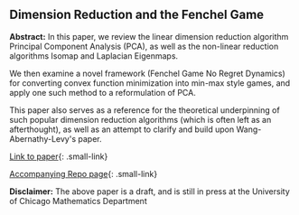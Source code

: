 ## Dimension Reduction and the Fenchel Game

**Abstract:** In this paper, we review the linear dimension reduction algorithm Principal Component Analysis (PCA), as well as the non-linear reduction algorithms Isomap and Laplacian Eigenmaps. 

We then examine a novel framework (Fenchel Game No Regret Dynamics) for converting convex function minimization into min-max style games, and apply one such method to a reformulation of PCA. 

This paper also serves as a reference for the theoretical underpinning of such popular dimension reduction algorithms (which is often left as an afterthought), as well as an attempt to clarify and build upon Wang-Abernathy-Levy's paper.

[Link to paper](/pdf/REU_draft.pdf){: .small-link}

[Accompanying Repo page](/REU_Repo_page){: .small-link}

**Disclaimer:** The above paper is a draft, and is still in press at the University of Chicago Mathematics Department


